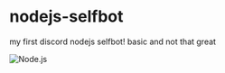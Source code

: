 # nodejs-selfbot
my first discord nodejs selfbot! basic and not that great

![Node.js](https://tenor.com/gZF4IWl7WNb.gif)
